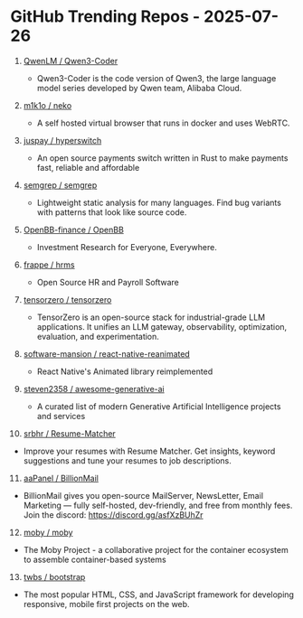 # GitHub Trending Repos - 2025-07-26

1. [QwenLM /    Qwen3-Coder](https://github.com/QwenLM/Qwen3-Coder)
   - Qwen3-Coder is the code version of Qwen3, the large language model series developed by Qwen team, Alibaba Cloud.

2. [m1k1o /    neko](https://github.com/m1k1o/neko)
   - A self hosted virtual browser that runs in docker and uses WebRTC.

3. [juspay /    hyperswitch](https://github.com/juspay/hyperswitch)
   - An open source payments switch written in Rust to make payments fast, reliable and affordable

4. [semgrep /    semgrep](https://github.com/semgrep/semgrep)
   - Lightweight static analysis for many languages. Find bug variants with patterns that look like source code.

5. [OpenBB-finance /    OpenBB](https://github.com/OpenBB-finance/OpenBB)
   - Investment Research for Everyone, Everywhere.

6. [frappe /    hrms](https://github.com/frappe/hrms)
   - Open Source HR and Payroll Software

7. [tensorzero /    tensorzero](https://github.com/tensorzero/tensorzero)
   - TensorZero is an open-source stack for industrial-grade LLM applications. It unifies an LLM gateway, observability, optimization, evaluation, and experimentation.

8. [software-mansion /    react-native-reanimated](https://github.com/software-mansion/react-native-reanimated)
   - React Native's Animated library reimplemented

9. [steven2358 /    awesome-generative-ai](https://github.com/steven2358/awesome-generative-ai)
   - A curated list of modern Generative Artificial Intelligence projects and services

10. [srbhr /    Resume-Matcher](https://github.com/srbhr/Resume-Matcher)
   - Improve your resumes with Resume Matcher. Get insights, keyword suggestions and tune your resumes to job descriptions.

11. [aaPanel /    BillionMail](https://github.com/aaPanel/BillionMail)
   - BillionMail gives you open-source MailServer, NewsLetter, Email Marketing — fully self-hosted, dev-friendly, and free from monthly fees. Join the discord: https://discord.gg/asfXzBUhZr

12. [moby /    moby](https://github.com/moby/moby)
   - The Moby Project - a collaborative project for the container ecosystem to assemble container-based systems

13. [twbs /    bootstrap](https://github.com/twbs/bootstrap)
   - The most popular HTML, CSS, and JavaScript framework for developing responsive, mobile first projects on the web.

